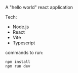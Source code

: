 A "hello world" react application

Tech:
- Node.js
- React
- Vite
- Typescript

commands to run:
```
npm install
npm run dev
```
